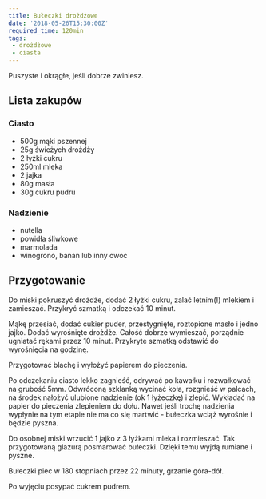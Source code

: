```yaml
---
title: Bułeczki drożdżowe
date: '2018-05-26T15:30:00Z'
required_time: 120min
tags:
 - drożdżowe
 - ciasta
---
```


Puszyste i okrągłe, jeśli dobrze zwiniesz.

<!---- splitter ---->

## Lista zakupów

### Ciasto
 - 500g mąki pszennej
 - 25g świeżych drożdży
 - 2 łyżki cukru
 - 250ml mleka
 - 2 jajka
 - 80g masła
 - 30g cukru pudru

### Nadzienie
 - nutella
 - powidła śliwkowe
 - marmolada
 - winogrono, banan lub inny owoc

<!---- splitter ---->

## Przygotowanie

Do miski pokruszyć drożdże, dodać 2 łyżki cukru, zalać letnim(!) mlekiem i zamieszać.
Przykryć szmatką i odczekać 10 minut.

Mąkę przesiać, dodać cukier puder, przestygnięte, roztopione masło i jedno jajko.
Dodać wyrośnięte drożdże. Całość dobrze wymieszać, porządnie ugniatać rękami przez 10 minut.
Przykryte szmatką odstawić do wyrośnięcia na godzinę.

Przygotować blachę i wyłożyć papierem do pieczenia.

Po odczekaniu ciasto lekko zagnieść, odrywać po kawałku i rozwałkować na grubość 5mm.
Odwróconą szklanką wycinać koła, rozgnieść w palcach, na środek nałożyć ulubione nadzienie
(ok 1 łyżeczkę) i zlepić. Wykładać na papier do pieczenia zlepieniem do dołu. Nawet jeśli trochę
nadzienia wypłynie na tym etapie nie ma co się martwić - bułeczka wciąż wyrośnie i będzie pyszna.

Do osobnej miski wrzucić 1 jajko z 3 łyżkami mleka i rozmieszać. Tak przygotowaną glazurą posmarować
bułeczki. Dzięki temu wyjdą rumiane i pyszne.

Bułeczki piec w 180 stopniach przez 22 minuty, grzanie góra-dół.

Po wyjęciu posypać cukrem pudrem.
